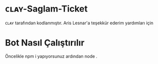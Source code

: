 # ᴄʟᴀʏ-Saglam-Ticket

ᴄʟᴀʏ tarafından kodlanmıştır. Aris Lesnar'a teşekkür ederim yardımları için

# Bot Nasıl Çalıştırılır
Öncelikle npm i yapıyorsunuz
ardından node .
